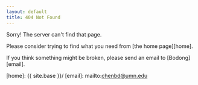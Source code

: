 ```yaml
---
layout: default
title: 404 Not Found
---
```

Sorry! The server can't find that page.

Please consider trying to find what you need from [the home page][home].

If you think something might be broken, please send an email to [Bodong][email].

[home]: {{ site.base }}/
[email]: mailto:chenbd@umn.edu
